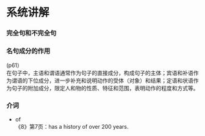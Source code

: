 # 系统讲解

### 完全句和不完全句



### 名句成分的作用
(p61）  
在句子中，主语和谓语通常作为句子的直接成分，构成句子的主体；宾语和补语作为谓语的下位成分，进一步补充和说明动作的受体（对象）和结果；定语和状语作为句子的附加成分，限定人和物的性质、特征和范围，表明动作的程度和方式等。



### 介词

- of  
    《8》第7页：has a history of over 200 years.
